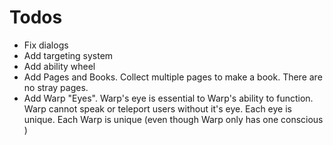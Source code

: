 # Todos
 - Fix dialogs
 - Add targeting system
 - Add ability wheel
 - Add Pages and Books. Collect multiple pages to make a book. There are no stray pages.
 - Add Warp "Eyes". Warp's eye is essential to Warp's ability to function. Warp cannot speak or teleport users without it's eye. Each eye is unique. Each Warp is unique (even though Warp only has one conscious ) 
